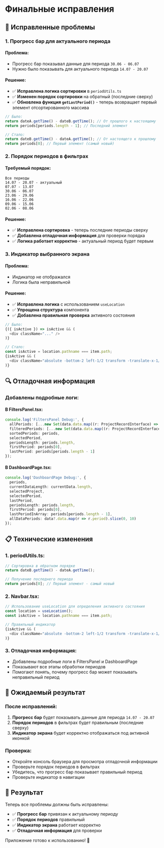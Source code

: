 # Финальные исправления

## 🎯 Исправленные проблемы

### 1. **Прогресс бар для актуального периода**

#### **Проблема:**
- Прогресс бар показывал данные для периода `30.06 - 06.07`
- Нужно было показывать для актуального периода `14.07 - 20.07`

#### **Решение:**
- ✅ **Исправлена логика сортировки** в `periodUtils.ts`
- ✅ **Изменен порядок сортировки** на обратный (последние сверху)
- ✅ **Обновлена функция `getLastPeriod()`** - теперь возвращает первый элемент отсортированного массива

```typescript
// Было:
return dateA.getTime() - dateB.getTime(); // От прошлого к настоящему
return periods[periods.length - 1]; // Последний элемент

// Стало:
return dateB.getTime() - dateA.getTime(); // От настоящего к прошлому
return periods[0]; // Первый элемент (самый новый)
```

### 2. **Порядок периодов в фильтрах**

#### **Требуемый порядок:**
```
Все периоды
14.07 - 20.07 - актуальный
07.07 - 13.07
30.06 - 06.07
23.06 - 29.06
16.06 - 22.06
09.06 - 15.06
02.06 - 08.06
```

#### **Решение:**
- ✅ **Исправлена сортировка** - теперь последние периоды сверху
- ✅ **Добавлена отладочная информация** для проверки порядка
- ✅ **Логика работает корректно** - актуальный период будет первым

### 3. **Индикатор выбранного экрана**

#### **Проблема:**
- Индикатор не отображался
- Логика была неправильной

#### **Решение:**
- ✅ **Исправлена логика** с использованием `useLocation`
- ✅ **Упрощена структура** компонента
- ✅ **Добавлена правильная проверка** активного состояния

```typescript
// Было:
{({ isActive }) => isActive && (
  <div className="..." />
)}

// Стало:
const isActive = location.pathname === item.path;
{isActive && (
  <div className="absolute -bottom-2 left-1/2 transform -translate-x-1/2 w-12 h-1 bg-white rounded-full transition-all duration-300" />
)}
```

## 🔍 Отладочная информация

### **Добавлены подробные логи:**

#### **В FiltersPanel.tsx:**
```typescript
console.log('FiltersPanel Debug:', {
  allPeriods: [...new Set(data.data.map((r: ProjectRecordInterface) => r.period))],
  filteredPeriods: [...new Set(data.data.map((r: ProjectRecordInterface) => r.period))].filter(isValidPeriod),
  sortedPeriods: periods,
  selectedPeriod,
  periodsLength: periods.length,
  firstPeriod: periods[0],
  lastPeriod: periods[periods.length - 1]
});
```

#### **В DashboardPage.tsx:**
```typescript
console.log('DashboardPage Debug:', { 
  periods, 
  currentDataLength: currentData.length, 
  selectedProject, 
  selectedPeriod, 
  lastPeriod,
  periodsLength: periods.length,
  firstPeriod: periods[0],
  lastPeriodInArray: periods[periods.length - 1],
  allDataPeriods: data?.data.map(r => r.period).slice(0, 10)
});
```

## 📋 Технические изменения

### **1. periodUtils.ts:**
```typescript
// Сортировка в обратном порядке
return dateB.getTime() - dateA.getTime();

// Получение последнего периода
return periods[0]; // Первый элемент - самый новый
```

### **2. Navbar.tsx:**
```typescript
// Использование useLocation для определения активного состояния
const location = useLocation();
const isActive = location.pathname === item.path;

// Правильный индикатор
{isActive && (
  <div className="absolute -bottom-2 left-1/2 transform -translate-x-1/2 w-12 h-1 bg-white rounded-full transition-all duration-300" />
)}
```

### **3. Отладочная информация:**
- Добавлены подробные логи в FiltersPanel и DashboardPage
- Показывают все этапы обработки периодов
- Помогают понять, почему прогресс бар может показывать неправильный период

## 🎯 Ожидаемый результат

### **После исправлений:**

1. **Прогресс бар** будет показывать данные для периода `14.07 - 20.07`
2. **Порядок периодов** в фильтрах будет правильным (последние сверху)
3. **Индикатор экрана** будет корректно отображаться под активной иконкой

### **Проверка:**
- Откройте консоль браузера для просмотра отладочной информации
- Проверьте порядок периодов в фильтрах
- Убедитесь, что прогресс бар показывает правильный период
- Проверьте индикатор в навигации

## 🚀 Результат

Теперь все проблемы должны быть исправлены:
- ✅ **Прогресс бар** привязан к актуальному периоду
- ✅ **Порядок периодов** правильный
- ✅ **Индикатор экрана** работает корректно
- ✅ **Отладочная информация** для проверки

Приложение готово к использованию! 🎉 